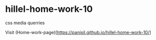 # hillel-home-work-10
 css media querries

Visit (Home-work-page)[https://panisil.github.io/hillel-home-work-10/]
